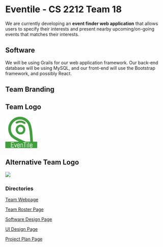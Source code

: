 # Eventile - CS 2212 Team 18

We are currently developing an **event finder web application** that allows users to specify their interests and present nearby upcoming/on-going events that matches their interests.

## Software

We will be using Grails for our web application framework. Our back-end database will be using MySQL, and our front-end will use the Bootstrap framework, and possibly React. 

## Team Branding

## Team Logo

<img src="GitHubPages/Images/Eventile Logo.png" alt="Eventile Logo" style="width:100px; height:100px;">

## Alternative Team Logo

<img src="http://kalendarz.samorzad.agh.edu.pl/css/index/logo.png">

### Directories

[Team Webpage](https://jlee2967.github.io/Eventile/)

[Team Roster Page](GitHubPages/TEAMROSTER.md)

[Software Design Page](GitHubPages/SOFTWAREDESIGN.md)

[UI Design Page](GitHubPages/UIDESIGN.md)

[Project Plan Page]()
